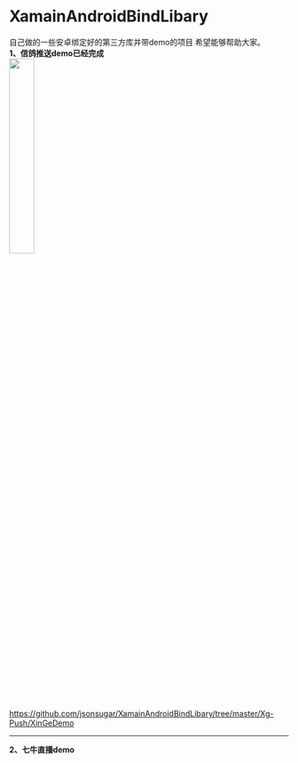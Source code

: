 # XamainAndroidBindLibary
自己做的一些安卓绑定好的第三方库并带demo的项目
希望能够帮助大家。<br>
**1、信鸽推送demo已经完成**
<br>
<img src="https://raw.githubusercontent.com/jsonsugar/XamainAndroidBindLibary/master/Screenshot/xinge-push-demo.png" width="30%"  style="width:30%"/>
<https://github.com/jsonsugar/XamainAndroidBindLibary/tree/master/Xg-Push/XinGeDemo>

***
**2、七牛直播demo**
